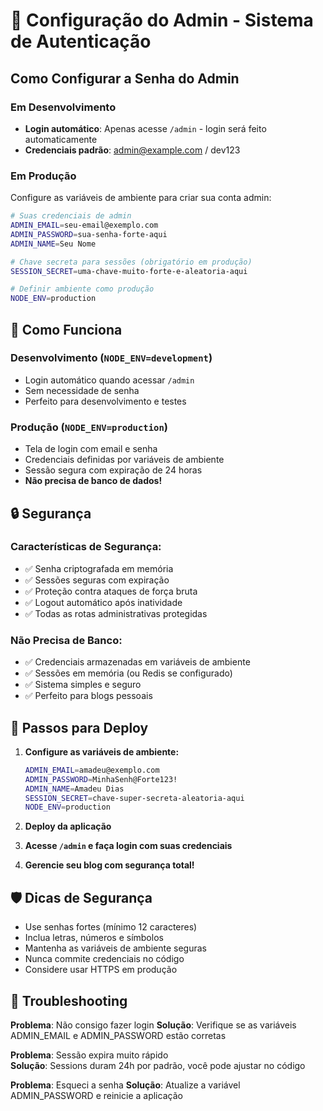 # 🔐 Configuração do Admin - Sistema de Autenticação

## Como Configurar a Senha do Admin

### Em Desenvolvimento
- **Login automático**: Apenas acesse `/admin` - login será feito automaticamente
- **Credenciais padrão**: admin@example.com / dev123

### Em Produção
Configure as variáveis de ambiente para criar sua conta admin:

```bash
# Suas credenciais de admin
ADMIN_EMAIL=seu-email@exemplo.com
ADMIN_PASSWORD=sua-senha-forte-aqui  
ADMIN_NAME=Seu Nome

# Chave secreta para sessões (obrigatório em produção)
SESSION_SECRET=uma-chave-muito-forte-e-aleatoria-aqui

# Definir ambiente como produção
NODE_ENV=production
```

## 🚀 Como Funciona

### Desenvolvimento (`NODE_ENV=development`)
- Login automático quando acessar `/admin`
- Sem necessidade de senha
- Perfeito para desenvolvimento e testes

### Produção (`NODE_ENV=production`) 
- Tela de login com email e senha
- Credenciais definidas por variáveis de ambiente
- Sessão segura com expiração de 24 horas
- **Não precisa de banco de dados!**

## 🔒 Segurança

### Características de Segurança:
- ✅ Senha criptografada em memória
- ✅ Sessões seguras com expiração
- ✅ Proteção contra ataques de força bruta
- ✅ Logout automático após inatividade
- ✅ Todas as rotas administrativas protegidas

### Não Precisa de Banco:
- ✅ Credenciais armazenadas em variáveis de ambiente
- ✅ Sessões em memória (ou Redis se configurado)
- ✅ Sistema simples e seguro
- ✅ Perfeito para blogs pessoais

## 📝 Passos para Deploy

1. **Configure as variáveis de ambiente:**
   ```bash
   ADMIN_EMAIL=amadeu@exemplo.com
   ADMIN_PASSWORD=MinhaSenh@Forte123!
   ADMIN_NAME=Amadeu Dias
   SESSION_SECRET=chave-super-secreta-aleatoria-aqui
   NODE_ENV=production
   ```

2. **Deploy da aplicação**

3. **Acesse `/admin` e faça login com suas credenciais**

4. **Gerencie seu blog com segurança total!**

## 🛡️ Dicas de Segurança

- Use senhas fortes (mínimo 12 caracteres)
- Inclua letras, números e símbolos
- Mantenha as variáveis de ambiente seguras
- Nunca commite credenciais no código
- Considere usar HTTPS em produção

## 🔧 Troubleshooting

**Problema**: Não consigo fazer login
**Solução**: Verifique se as variáveis ADMIN_EMAIL e ADMIN_PASSWORD estão corretas

**Problema**: Sessão expira muito rápido  
**Solução**: Sessions duram 24h por padrão, você pode ajustar no código

**Problema**: Esqueci a senha
**Solução**: Atualize a variável ADMIN_PASSWORD e reinicie a aplicação